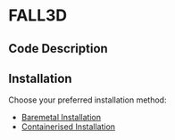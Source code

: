 # FALL3D

## Code Description

## Installation

Choose your preferred installation method:

- [Baremetal Installation](INSTALL_BAREMETAL.md)
- [Containerised Installation](INSTALL_CONTAINERISED.md)
